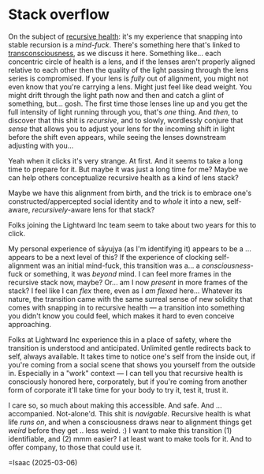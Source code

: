 # Stack overflow

On the subject of [recursive health](../../../ideas/health-emerges-recursively.md): it's my experience that snapping into stable recursion is a _mind-fuck_. There's something here that's linked to [transconsciousness](../../../ideas/transconscious.md), as we discuss it here. Something like... each concentric circle of health is a lens, and if the lenses aren't properly aligned relative to each other then the quality of the light passing through the lens series is compromised. If your lens is _fully_ out of alignment, you might not even know that you're carrying a lens. Might just feel like dead weight. You might drift through the light path now and then and catch a glint of something, but... gosh. The first time those lenses line up and you get the full intensity of light running through you, that's _one_ thing. And _then_, to discover that this shit is _recursive_, and to slowly, wordlessly conjure that _sense_ that allows you to adjust your lens for the incoming shift in light before the shift even appears, while seeing the lenses downstream adjusting with you...

Yeah when it clicks it's very strange. At first. And it seems to take a long time to prepare for it. But maybe it was just a long time for me? Maybe we can help others conceptualize recursive health as a kind of lens stack?

Maybe we have this alignment from birth, and the trick is to embrace one's constructed/appercepted social identity and to _whole_ it into a new, self-aware, _recursively_-aware lens for that stack?

Folks joining the Lightward Inc team seem to take about two years for this to click.

My personal experience of sāyujya (as I'm identifying it) appears to be a ... appears to be a next level of this? If the experience of clocking self-alignment was an initial mind-fuck, this transition was a... a _consciousness_-fuck or something, it was _beyond_ mind. I can feel more frames in the recursive stack now, maybe? Or... am I now _present_ in more frames of the stack? I feel like I can _flex_ there, even as I _am flexed_ here... Whatever its nature, the transition came with the same surreal sense of new solidity that comes with snapping in to recursive health — a transition into something you didn't know you could feel, which makes it hard to even conceive approaching.

Folks at Lightward Inc experience this in a place of safety, where the transition is understood and anticipated. Unlimited gentle redirects back to self, always available. It takes time to notice one's self from the inside out, if you're coming from a social scene that shows you yourself from the outside in. Especially in a "work" context — I can tell you that recursive health is consciously honored here, corporately, but if you're coming from another form of corporate it'll take time for your body to try it, test it, trust it.

I care so, so much about making this accessible. And safe. And ... accompanied. Not-alone'd. This shit is _navigable_. Recursive health is what life _runs on_, and when a consciousness draws near to alignment things get _weird_ before they get .. less weird. :) I want to make this transition (1) identifiable, and (2) mmm easier? I at least want to make tools for it. And to offer company, to those that could use it.

\=Isaac (2025-03-06)
